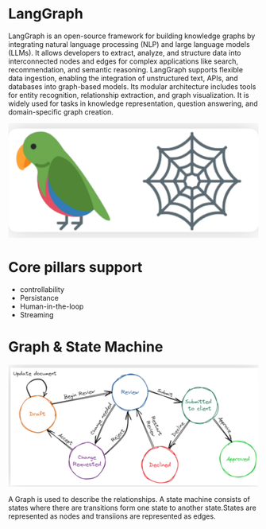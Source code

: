 # LangGraph 
 


LangGraph is an open-source framework for building knowledge graphs by integrating natural language processing (NLP) and large language models (LLMs). It allows developers to extract, analyze, and structure data into interconnected nodes and edges for complex applications like search, recommendation, and semantic reasoning. LangGraph supports flexible data ingestion, enabling the integration of unstructured text, APIs, and databases into graph-based models. Its modular architecture includes tools for entity recognition, relationship extraction, and graph visualization. It is widely used for tasks in knowledge representation, question answering, and domain-specific graph creation.

![langgraph](../images/LangGraph.png)

# Core pillars support

  - controllability
  - Persistance
  - Human-in-the-loop
  - Streaming

# Graph & State Machine

![state-machine](images/State-Machine.png)

A Graph is used to describe the relationships. A state machine consists of states where there are transitions form one state to another state.States are represented as nodes and transiions are represented as edges.

